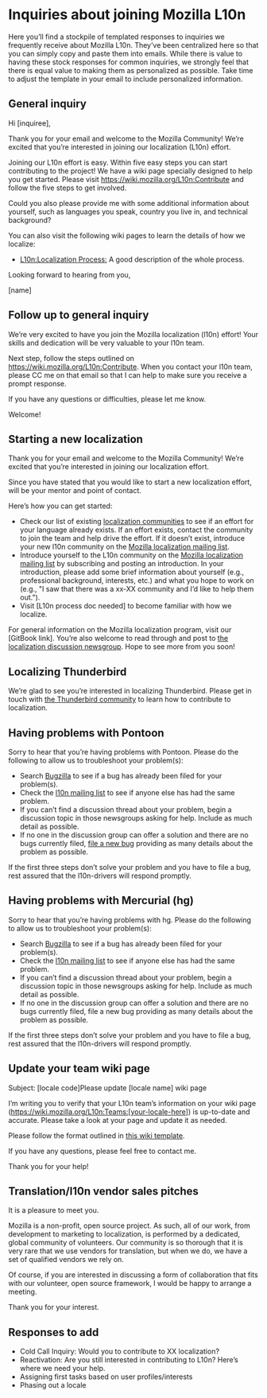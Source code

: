 # Inquiries about joining Mozilla L10n

Here you’ll find a stockpile of templated responses to inquiries we frequently receive about Mozilla L10n. They’ve been centralized here so that you can simply copy and paste them into emails. While there is value to having these stock responses for common inquiries, we strongly feel that there is equal value to making them as personalized as possible. Take time to adjust the template in your email to include personalized information.

## General inquiry

Hi [inquiree],

Thank you for your email and welcome to the Mozilla Community! We’re excited that you’re interested in joining our localization (L10n) effort.

Joining our L10n effort is easy. Within five easy steps you can start contributing to the project! We have a wiki page specially designed to help you get started. Please visit https://wiki.mozilla.org/L10n:Contribute and follow the five steps to get involved.

Could you also please provide me with some additional information about yourself, such as languages you speak, country you live in, and technical background?

You can also visit the following wiki pages to learn the details of how we localize:
* [L10n:Localization Process:](https://wiki.mozilla.org/L10n:Localization_Process) A good description of the whole process.

Looking forward to hearing from you,

[name]

## Follow up to general inquiry

We’re very excited to have you join the Mozilla localization (l10n) effort! Your skills and dedication will be very valuable to your l10n team.

Next step, follow the steps outlined on https://wiki.mozilla.org/L10n:Contribute. When you contact your l10n team, please CC me on that email so that I can help to make sure you receive a prompt response.

If you have any questions or difficulties, please let me know.

Welcome!

## Starting a new localization

Thank you for your email and welcome to the Mozilla Community! We’re excited that you’re interested in joining our localization effort.

Since you have stated that you would like to start a new localization effort, will be your mentor and point of contact.

Here’s how you can get started:

* Check our list of existing [localization communities](https://pontoon.mozilla.org/teams) to see if an effort for your language already exists. If an effort exists, contact the community to join the team and help drive the effort. If it doesn’t exist, introduce your new l10n community on the [Mozilla localization mailing list](https://groups.google.com/group/mozilla.dev.l10n).
* Introduce yourself to the L10n community on the [Mozilla localization mailing list](https://groups.google.com/group/mozilla.dev.l10n) by subscribing and posting an introduction. In your introduction, please add some brief information about yourself (e.g., professional background, interests, etc.) and what you hope to work on (e.g., "I saw that there was a xx-XX community and I’d like to help them out.").
* Visit [L10n process doc needed] to become familiar with how we localize.

For general information on the Mozilla localization program, visit our [GitBook link]. You’re also welcome to read through and post to  [the localization discussion newsgroup](https://groups.google.com/group/mozilla.dev.l10n/topics).
Hope to see more from you soon!

## Localizing Thunderbird

We’re glad to see you’re interested in localizing Thunderbird. Please get in touch with [the Thunderbird community](mailto:mozilla@kewis.ch) to learn how to contribute to localization.

## Having problems with Pontoon

Sorry to hear that you’re having problems with Pontoon. Please do the following to allow us to troubleshoot your problem(s):

* Search [Bugzilla](https://bugzilla.mozilla.org) to see if a bug has already been filed for your problem(s).
* Check the [l10n mailing list](http://groups.google.com/group/mozilla.dev.l10n) to see if anyone else has had the same problem.
* If you can’t find a discussion thread about your problem, begin a discussion topic in those newsgroups asking for help. Include as much detail as possible.
* If no one in the discussion group can offer a solution and there are no bugs currently filed, [file a new bug](https://mzl.la/2tp26Ag) providing as many details about the problem as possible.

If the first three steps don’t solve your problem and you have to file a bug, rest assured that the l10n-drivers will respond promptly.

## Having problems with Mercurial (hg)

Sorry to hear that you’re having problems with hg. Please do the following to allow us to troubleshoot your problem(s):

* Search [Bugzilla](https://bugzilla.mozilla.org) to see if a bug has already been filed for your problem(s).
* Check the [l10n mailing list](http://groups.google.com/group/mozilla.dev.l10n) to see if anyone else has had the same problem.
* If you can’t find a discussion thread about your problem, begin a discussion topic in those newsgroups asking for help. Include as much detail as possible.
* If no one in the discussion group can offer a solution and there are no bugs currently filed, file a new bug providing as many details about the  problem as possible.

If the first three steps don’t solve your problem and you have to file a bug, rest assured that the l10n-drivers will respond promptly.

## Update your team wiki page

Subject: [locale code]Please update [locale name] wiki page

I’m writing you to verify that your L10n team’s information on your wiki page (https://wiki.mozilla.org/L10n:Teams:[your-locale-here]) is up-to-date and accurate. Please take a look at your page and update it as needed.

Please follow the format outlined in [this wiki template](https://wiki.mozilla.org/Template:L10n:Teams).

If you have any questions, please feel free to contact me.

Thank you for your help!

## Translation/l10n vendor sales pitches

It is a pleasure to meet you.

Mozilla is a non-profit, open source project. As such, all of our work, from development to marketing to localization, is performed by a dedicated, global community of volunteers. Our community is so thorough that it is very rare that we use vendors for translation, but when we do, we have a set of qualified vendors we rely on.

Of course, if you are interested in discussing a form of collaboration that fits with our volunteer, open source framework, I would be happy to arrange a meeting.

Thank you for your interest.

## Responses to add

* Cold Call Inquiry: Would you to contribute to XX localization?
* Reactivation: Are you still interested in contributing to L10n? Here’s where we need your help.
* Assigning first tasks based on user profiles/interests
* Phasing out a locale
